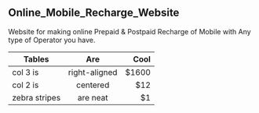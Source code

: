 ## Online_Mobile_Recharge_Website
Website for making online Prepaid &amp; Postpaid Recharge of Mobile with Any type of Operator you have.

| Tables        | Are           | Cool  |
| ------------- |:-------------:| -----:|
| col 3 is      | right-aligned | $1600 |
| col 2 is      | centered      |   $12 |
| zebra stripes | are neat      |    $1 |
